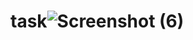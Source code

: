 # task![Screenshot (6)](https://github.com/tulasi1802/task/assets/152585195/ca8fd1d7-b5ec-4fc7-b913-a6a40d15447d)
